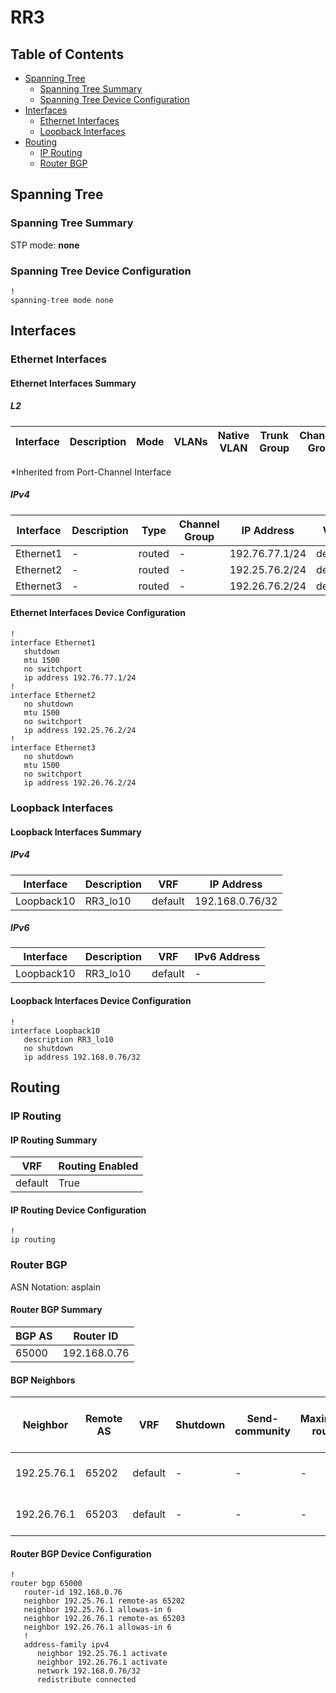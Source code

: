 # RR3

## Table of Contents

- [Spanning Tree](#spanning-tree)
  - [Spanning Tree Summary](#spanning-tree-summary)
  - [Spanning Tree Device Configuration](#spanning-tree-device-configuration)
- [Interfaces](#interfaces)
  - [Ethernet Interfaces](#ethernet-interfaces)
  - [Loopback Interfaces](#loopback-interfaces)
- [Routing](#routing)
  - [IP Routing](#ip-routing)
  - [Router BGP](#router-bgp)

## Spanning Tree

### Spanning Tree Summary

STP mode: **none**

### Spanning Tree Device Configuration

```eos
!
spanning-tree mode none
```

## Interfaces

### Ethernet Interfaces

#### Ethernet Interfaces Summary

##### L2

| Interface | Description | Mode | VLANs | Native VLAN | Trunk Group | Channel-Group |
| --------- | ----------- | ---- | ----- | ----------- | ----------- | ------------- |

*Inherited from Port-Channel Interface

##### IPv4

| Interface | Description | Type | Channel Group | IP Address | VRF |  MTU | Shutdown | ACL In | ACL Out |
| --------- | ----------- | -----| ------------- | ---------- | ----| ---- | -------- | ------ | ------- |
| Ethernet1 | - | routed | - | 192.76.77.1/24 | default | 1500 | True | - | - |
| Ethernet2 | - | routed | - | 192.25.76.2/24 | default | 1500 | False | - | - |
| Ethernet3 | - | routed | - | 192.26.76.2/24 | default | 1500 | False | - | - |

#### Ethernet Interfaces Device Configuration

```eos
!
interface Ethernet1
   shutdown
   mtu 1500
   no switchport
   ip address 192.76.77.1/24
!
interface Ethernet2
   no shutdown
   mtu 1500
   no switchport
   ip address 192.25.76.2/24
!
interface Ethernet3
   no shutdown
   mtu 1500
   no switchport
   ip address 192.26.76.2/24
```

### Loopback Interfaces

#### Loopback Interfaces Summary

##### IPv4

| Interface | Description | VRF | IP Address |
| --------- | ----------- | --- | ---------- |
| Loopback10 | RR3_lo10 | default | 192.168.0.76/32 |

##### IPv6

| Interface | Description | VRF | IPv6 Address |
| --------- | ----------- | --- | ------------ |
| Loopback10 | RR3_lo10 | default | - |

#### Loopback Interfaces Device Configuration

```eos
!
interface Loopback10
   description RR3_lo10
   no shutdown
   ip address 192.168.0.76/32
```

## Routing

### IP Routing

#### IP Routing Summary

| VRF | Routing Enabled |
| --- | --------------- |
| default | True |

#### IP Routing Device Configuration

```eos
!
ip routing
```

### Router BGP

ASN Notation: asplain

#### Router BGP Summary

| BGP AS | Router ID |
| ------ | --------- |
| 65000 | 192.168.0.76 |

#### BGP Neighbors

| Neighbor | Remote AS | VRF | Shutdown | Send-community | Maximum-routes | Allowas-in | BFD | RIB Pre-Policy Retain | Route-Reflector Client | Passive | TTL Max Hops |
| -------- | --------- | --- | -------- | -------------- | -------------- | ---------- | --- | --------------------- | ---------------------- | ------- | ------------ |
| 192.25.76.1 | 65202 | default | - | - | - | Allowed, allowed 6 times | - | - | - | - | - |
| 192.26.76.1 | 65203 | default | - | - | - | Allowed, allowed 6 times | - | - | - | - | - |

#### Router BGP Device Configuration

```eos
!
router bgp 65000
   router-id 192.168.0.76
   neighbor 192.25.76.1 remote-as 65202
   neighbor 192.25.76.1 allowas-in 6
   neighbor 192.26.76.1 remote-as 65203
   neighbor 192.26.76.1 allowas-in 6
   !
   address-family ipv4
      neighbor 192.25.76.1 activate
      neighbor 192.26.76.1 activate
      network 192.168.0.76/32
      redistribute connected
```
